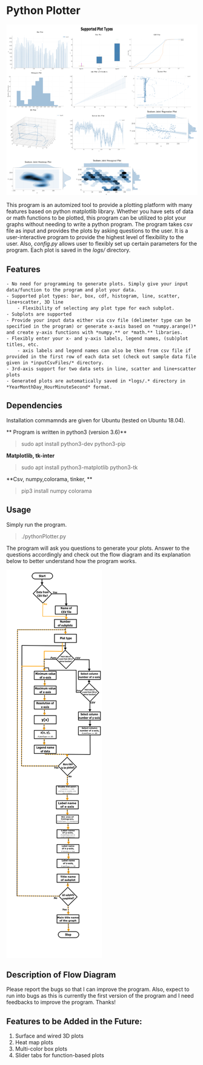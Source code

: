 # Python Plotter

![Alt text](supportedPlots.png?raw=true "PythonPlotter")

This program is an automized tool to provide a plotting platform with many features based on python matplotlib library. Whether you have sets of data or math functions to be plotted, this program can be utilized to plot your graphs without needing to write a python program. 
The program takes csv file as input and provides the plots by asking questions to the user. It is a user-interactive program to provide the highest level of flexibility to the user. Also, *config.py* allows user to flexibly set up certain parameters for the program. 
Each plot is saved in the *logs/* directory. 


## Features
	- No need for programming to generate plots. Simply give your input data/function to the program and plot your data. 
	- Supported plot types: bar, box, cdf, histogram, line, scatter, line+scatter, 3D line
		- Flexibility of selecting any plot type for each subplot.
	- Subplots are supported
	- Provide your input data either via csv file (delimeter type can be specified in the program) or generate x-axis based on *numpy.arange()* and create y-axis functions with *numpy.** or *math.** libraries.
	- Flexibly enter your x- and y-axis labels, legend names, (sub)plot titles, etc.
		- axis labels and legend names can also be tken from csv file if provided in the first row of each data set (check out sample data file given in *inputCsvFiles/* directory.
	- 3rd-axis support for two data sets in line, scatter and line+scatter plots
	- Generated plots are automatically saved in *logs/.* directory in  *YearMonthDay_HourMinuteSecond* format. 

## Dependencies

Installation commamnds are given for Ubuntu (tested on Ubuntu 18.04).

** Program is written in python3 (version 3.6)**

> sudo apt install python3-dev python3-pip

**Matplotlib, tk-inter**

> sudo apt install python3-matplotlib python3-tk

**Csv, numpy,colorama, tinker, **

> pip3 install numpy colorama

## Usage

Simply run the program.

> ./pythonPlotter.py

The program will ask you questions to generate your plots. Answer to the questions accordingly and check out the flow diagram and its explanation below to better understand how the program works. 

![Alt text](flowDiagram.png?raw=true "Flow Diagram of PythonPlotter")

## Description of Flow Diagram
	
Please report the bugs so that I can improve the program. Also, expect to run into bugs as this is currently the first version of the program and I need feedbacks to improve the program. Thanks!
## Features to be Added in the Future:
1. Surface and wired 3D plots
2. Heat map plots
3. Multi-color box plots
4. Slider tabs for function-based plots 